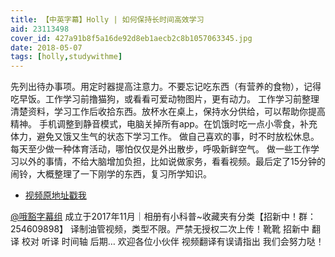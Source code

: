 ```yaml
---
title: 【中英字幕】Holly | 如何保持长时间高效学习
aid: 23113498
cover_id: 427a91b8f5a16de92d8eb1aecb2c8b1057063345.jpg
date: 2018-05-07
tags: [holly,studywithme]
---
```

先列出待办事项。用定时器提高注意力。不要忘记吃东西（有营养的食物），记得吃早饭。工作学习前撸猫狗，或看看可爱动物图片，更有动力。
工作学习前整理清楚资料，学习工作后收拾东西。放杯水在桌上，保持水分供给，可以帮助你提高精神。
手机调整到静音模式，电脑关掉所有app。在饥饿时吃一点小零食，补充体力，避免又饿又生气的状态下学习工作。
做自己喜欢的事，时不时放松休息。每天至少做一种体育活动，哪怕仅仅是外出散步，呼吸新鲜空气。
做一些工作学习以外的事情，不给大脑增加负担，比如说做家务，看看视频。最后定了15分钟的闹铃，大概整理了一下刚学的东西，复习所学知识。
* [视频原地址戳我](https://www.bilibili.com/video/av23113498)

[@哦豁字幕组](https://space.bilibili.com/249552965/#/)
成立于2017年11月｜相册有小科普~收藏夹有分类【招新中！群：254609898】 译制油管视频，类型不限。严禁无授权二次上传！靴靴
招新中 翻译 校对 听译 时间轴 后期…
欢迎各位小伙伴
视频翻译有误请指出 我们会努力哒！
